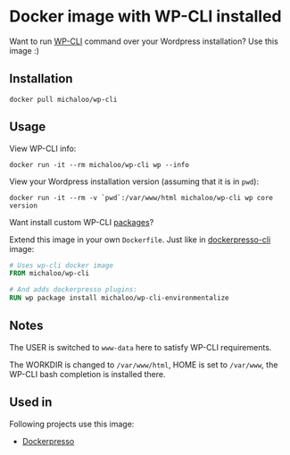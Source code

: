# Docker image with WP-CLI installed

Want to run [WP-CLI](https://wp-cli.org/) command over your Wordpress
installation? Use this image :)

## Installation

`docker pull michaloo/wp-cli`


## Usage

View WP-CLI info:

`docker run -it --rm michaloo/wp-cli wp --info`

View your Wordpress installation version (assuming that it is in `pwd`):

```docker run -it --rm -v `pwd`:/var/www/html michaloo/wp-cli wp core version```


Want install custom WP-CLI [packages](http://wp-cli.org/package-index/)?

Extend this image in your own `Dockerfile`. Just like in [dockerpresso-cli](https://github.com/michaloo/dockerpresso-cli) image:

```Dockerfile
# Uses wp-cli docker image
FROM michaloo/wp-cli

# And adds dockerpresso plugins:
RUN wp package install michaloo/wp-cli-environmentalize
```

## Notes

The USER is switched to `www-data` here to satisfy WP-CLI requirements.

The WORKDIR is changed to `/var/www/html`, HOME is set to `/var/www`, the WP-CLI
bash completion is installed there.

## Used in

Following projects use this image:

* [Dockerpresso](https://github.com/michaloo/dockerpresso)
